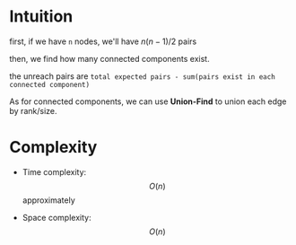 # Intuition
first, if we have `n` nodes, we'll have $n(n-1)/2$ pairs

then, we find how many connected components exist.

the unreach pairs are `total expected pairs - sum(pairs exist in each connected component)`

As for connected components, we can use **Union-Find** to union each edge by rank/size.

# Complexity
- Time complexity:
$$O(n)$$ approximately

- Space complexity:
$$O(n)$$
